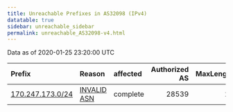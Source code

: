 ```yaml
---
title: Unreachable Prefixes in AS32098 (IPv4)
datatable: true
sidebar: unreachable_sidebar
permalink: unreachable_AS32098-v4.html
---
```


Data as of 2020-01-25 23:20:00 UTC


<div class="datatable-begin"></div>

| Prefix                                                     | Reason                                                                                                  | affected   |   Authorized AS |   MaxLength | Anchor                                         |   unreachable /24s |
|:-----------------------------------------------------------|:--------------------------------------------------------------------------------------------------------|:-----------|----------------:|------------:|:-----------------------------------------------|-------------------:|
| [170.247.173.0/24](https://stat.ripe.net/170.247.173.0/24) | [INVALID ASN](https://rpki-validator.ripe.net/announcement-preview?asn=AS32098&prefix=170.247.173.0/24) | complete   |           28539 |          24 | [LACNIC](unreachable_LACNIC_RPKI_Root-v4.html) |                  1 |

<div class="datatable-end"></div>